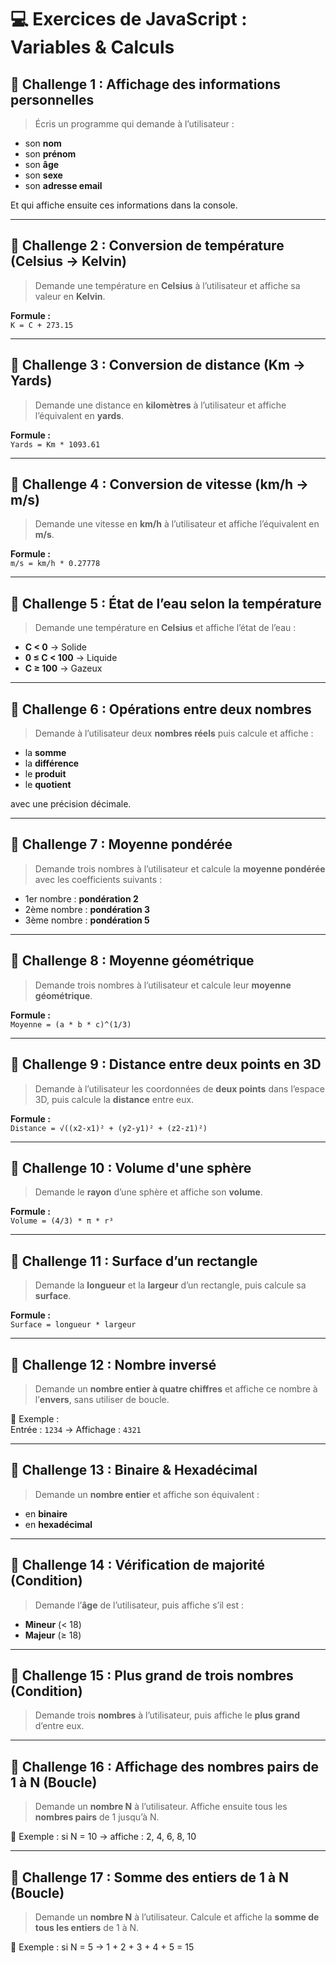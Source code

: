 # 💻 Exercices de JavaScript : Variables & Calculs

## 🔸 Challenge 1 : Affichage des informations personnelles

> Écris un programme qui demande à l’utilisateur :
- son **nom**
- son **prénom**
- son **âge**
- son **sexe**
- son **adresse email**

Et qui affiche ensuite ces informations dans la console.

---

## 🔸 Challenge 2 : Conversion de température (Celsius → Kelvin)

> Demande une température en **Celsius** à l’utilisateur et affiche sa valeur en **Kelvin**.

**Formule :**  
`K = C + 273.15`

---

## 🔸 Challenge 3 : Conversion de distance (Km → Yards)

> Demande une distance en **kilomètres** à l’utilisateur et affiche l’équivalent en **yards**.

**Formule :**  
`Yards = Km * 1093.61`

---

## 🔸 Challenge 4 : Conversion de vitesse (km/h → m/s)

> Demande une vitesse en **km/h** à l’utilisateur et affiche l’équivalent en **m/s**.

**Formule :**  
`m/s = km/h * 0.27778`

---

## 🔸 Challenge 5 : État de l’eau selon la température

> Demande une température en **Celsius** et affiche l’état de l’eau :

- **C < 0** → Solide  
- **0 ≤ C < 100** → Liquide  
- **C ≥ 100** → Gazeux

---

## 🔸 Challenge 6 : Opérations entre deux nombres

> Demande à l’utilisateur deux **nombres réels** puis calcule et affiche :

- la **somme**
- la **différence**
- le **produit**
- le **quotient**

avec une précision décimale.

---

## 🔸 Challenge 7 : Moyenne pondérée

> Demande trois nombres à l’utilisateur et calcule la **moyenne pondérée** avec les coefficients suivants :

- 1er nombre : **pondération 2**  
- 2ème nombre : **pondération 3**  
- 3ème nombre : **pondération 5**

---

## 🔸 Challenge 8 : Moyenne géométrique

> Demande trois nombres à l’utilisateur et calcule leur **moyenne géométrique**.

**Formule :**  
`Moyenne = (a * b * c)^(1/3)`

---

## 🔸 Challenge 9 : Distance entre deux points en 3D

> Demande à l’utilisateur les coordonnées de **deux points** dans l’espace 3D, puis calcule la **distance** entre eux.

**Formule :**  
`Distance = √((x2-x1)² + (y2-y1)² + (z2-z1)²)`

---

## 🔸 Challenge 10 : Volume d'une sphère

> Demande le **rayon** d’une sphère et affiche son **volume**.

**Formule :**  
`Volume = (4/3) * π * r³`

---

## 🔸 Challenge 11 : Surface d’un rectangle

> Demande la **longueur** et la **largeur** d’un rectangle, puis calcule sa **surface**.

**Formule :**  
`Surface = longueur * largeur`

---

## 🔸 Challenge 12 : Nombre inversé

> Demande un **nombre entier à quatre chiffres** et affiche ce nombre à l’**envers**, sans utiliser de boucle.

📌 Exemple :  
Entrée : `1234` → Affichage : `4321`

---

## 🔸 Challenge 13 : Binaire & Hexadécimal

> Demande un **nombre entier** et affiche son équivalent :
- en **binaire**
- en **hexadécimal**

---

## 🔹 Challenge 14 : Vérification de majorité (Condition)

> Demande l’**âge** de l’utilisateur, puis affiche s’il est :
- **Mineur** (< 18)
- **Majeur** (≥ 18)

---

## 🔹 Challenge 15 : Plus grand de trois nombres (Condition)

> Demande trois **nombres** à l’utilisateur, puis affiche le **plus grand** d’entre eux.

---

## 🔹 Challenge 16 : Affichage des nombres pairs de 1 à N (Boucle)

> Demande un **nombre N** à l’utilisateur. Affiche ensuite tous les **nombres pairs** de 1 jusqu’à N.

📌 Exemple : si N = 10 → affiche : 2, 4, 6, 8, 10

---

## 🔹 Challenge 17 : Somme des entiers de 1 à N (Boucle)

> Demande un **nombre N** à l’utilisateur. Calcule et affiche la **somme de tous les entiers** de 1 à N.

📌 Exemple : si N = 5 → 1 + 2 + 3 + 4 + 5 = 15

